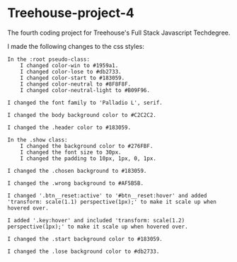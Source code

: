 # Treehouse-project-4
 The fourth coding project for Treehouse's Full Stack Javascript Techdegree.

I made the following changes to the css styles:
  
    In the :root pseudo-class:
        I changed color-win to #1959a1.
        I changed color-lose to #db2733.
        I changed color-start to #183059.
        I changed color-neutral to #8F8F8F.
        I changed color-neutral-light to #B09F96.

    I changed the font family to 'Palladio L', serif.

    I changed the body background color to #C2C2C2.

    I changed the .header color to #183059.

    In the .show class:
        I changed the background color to #276FBF.
        I changed the font size to 30px.
        I changed the padding to 10px, 1px, 0, 1px.
    
    I changed the .chosen background to #183059.

    I changed the .wrong background to #AF5B5B.

    I changed '.btn__reset:active' to '#btn__reset:hover' and added 'transform: scale(1.1) perspective(1px);' to make it scale up when hovered over.

    I added '.key:hover' and included 'transform: scale(1.2) perspective(1px);' to make it scale up when hovered over.

    I changed the .start background color to #183059.

    I changed the .lose background color to #db2733.